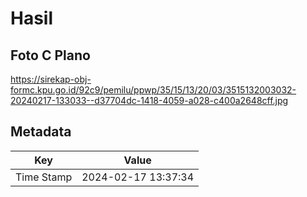 # Hasil

## Foto C Plano

https://sirekap-obj-formc.kpu.go.id/92c9/pemilu/ppwp/35/15/13/20/03/3515132003032-20240217-133033--d37704dc-1418-4059-a028-c400a2648cff.jpg


## Metadata

| Key        | Value               |
| ---------- | ------------------- |
| Time Stamp | 2024-02-17 13:37:34 |



